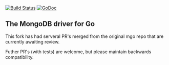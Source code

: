 [![Build Status](https://travis-ci.org/domodwyer/mgo.svg?branch=master)](https://travis-ci.org/domodwyer/mgo) [![GoDoc](https://godoc.org/github.com/domodwyer/mgo?status.svg)](https://godoc.org/github.com/domodwyer/mgo)

The MongoDB driver for Go
-------------------------

This fork has had serveral PR's merged from the original mgo repo that are currently awaiting review.

Futher PR's (with tests) are welcome, but please maintain backwards compatibility.